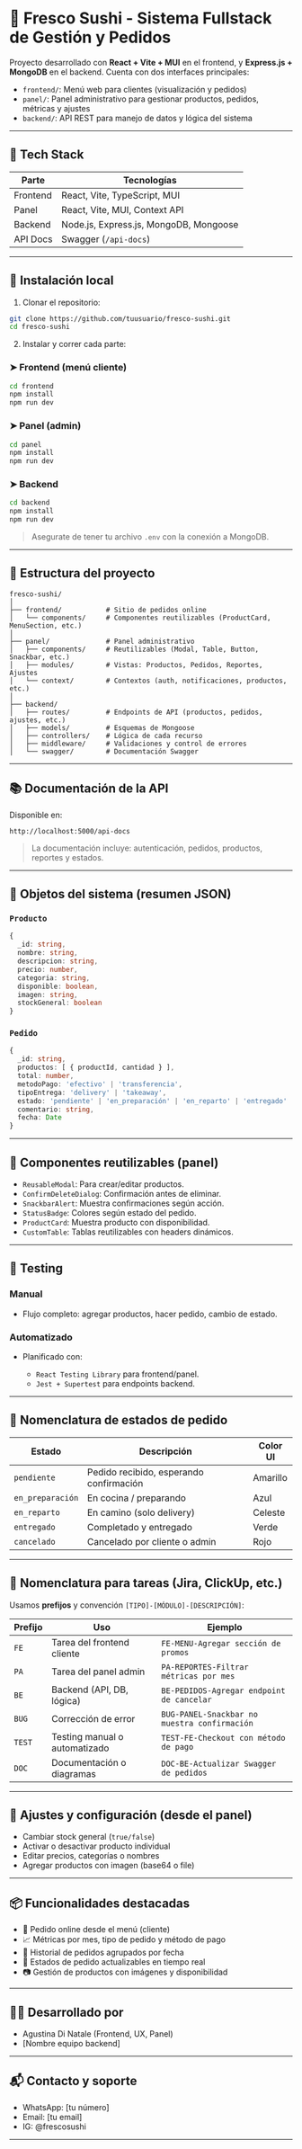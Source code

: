 # 🍣 Fresco Sushi - Sistema Fullstack de Gestión y Pedidos

Proyecto desarrollado con **React + Vite + MUI** en el frontend, y **Express.js + MongoDB** en el backend. Cuenta con dos interfaces principales:

- `frontend/`: Menú web para clientes (visualización y pedidos)
- `panel/`: Panel administrativo para gestionar productos, pedidos, métricas y ajustes
- `backend/`: API REST para manejo de datos y lógica del sistema

---

## 🧱 Tech Stack

| Parte      | Tecnologías                             |
|------------|------------------------------------------|
| Frontend   | React, Vite, TypeScript, MUI             |
| Panel      | React, Vite, MUI, Context API            |
| Backend    | Node.js, Express.js, MongoDB, Mongoose   |
| API Docs   | Swagger (`/api-docs`)                    |

---

## 🚀 Instalación local

1. Clonar el repositorio:

```bash
git clone https://github.com/tuusuario/fresco-sushi.git
cd fresco-sushi
````

2. Instalar y correr cada parte:

### ➤ Frontend (menú cliente)

```bash
cd frontend
npm install
npm run dev
```

### ➤ Panel (admin)

```bash
cd panel
npm install
npm run dev
```

### ➤ Backend

```bash
cd backend
npm install
npm run dev
```

> Asegurate de tener tu archivo `.env` con la conexión a MongoDB.

---

## 📂 Estructura del proyecto

```
fresco-sushi/
│
├── frontend/           # Sitio de pedidos online
│   └── components/     # Componentes reutilizables (ProductCard, MenuSection, etc.)
│
├── panel/              # Panel administrativo
│   ├── components/     # Reutilizables (Modal, Table, Button, Snackbar, etc.)
│   ├── modules/        # Vistas: Productos, Pedidos, Reportes, Ajustes
│   └── context/        # Contextos (auth, notificaciones, productos, etc.)
│
├── backend/
│   ├── routes/         # Endpoints de API (productos, pedidos, ajustes, etc.)
│   ├── models/         # Esquemas de Mongoose
│   ├── controllers/    # Lógica de cada recurso
│   ├── middleware/     # Validaciones y control de errores
│   └── swagger/        # Documentación Swagger
```

---

## 📚 Documentación de la API

Disponible en:

```
http://localhost:5000/api-docs
```

> La documentación incluye: autenticación, pedidos, productos, reportes y estados.

---

## 🧾 Objetos del sistema (resumen JSON)

### `Producto`

```ts
{
  _id: string,
  nombre: string,
  descripcion: string,
  precio: number,
  categoria: string,
  disponible: boolean,
  imagen: string,
  stockGeneral: boolean
}
```

### `Pedido`

```ts
{
  _id: string,
  productos: [ { productId, cantidad } ],
  total: number,
  metodoPago: 'efectivo' | 'transferencia',
  tipoEntrega: 'delivery' | 'takeaway',
  estado: 'pendiente' | 'en_preparación' | 'en_reparto' | 'entregado' | 'cancelado',
  comentario: string,
  fecha: Date
}
```

---

## 🎨 Componentes reutilizables (panel)

* `ReusableModal`: Para crear/editar productos.
* `ConfirmDeleteDialog`: Confirmación antes de eliminar.
* `SnackbarAlert`: Muestra confirmaciones según acción.
* `StatusBadge`: Colores según estado del pedido.
* `ProductCard`: Muestra producto con disponibilidad.
* `CustomTable`: Tablas reutilizables con headers dinámicos.

---

## 🧪 Testing

### Manual

* Flujo completo: agregar productos, hacer pedido, cambio de estado.

### Automatizado

* Planificado con:

  * `React Testing Library` para frontend/panel.
  * `Jest + Supertest` para endpoints backend.

---

## 🚦 Nomenclatura de estados de pedido

| Estado           | Descripción                             | Color UI |
| ---------------- | --------------------------------------- | -------- |
| `pendiente`      | Pedido recibido, esperando confirmación | Amarillo |
| `en_preparación` | En cocina / preparando                  | Azul     |
| `en_reparto`     | En camino (solo delivery)               | Celeste  |
| `entregado`      | Completado y entregado                  | Verde    |
| `cancelado`      | Cancelado por cliente o admin           | Rojo     |

---

## 🧩 Nomenclatura para tareas (Jira, ClickUp, etc.)

Usamos **prefijos** y convención `[TIPO]-[MÓDULO]-[DESCRIPCIÓN]`:

| Prefijo | Uso                           | Ejemplo                                      |
| ------- | ----------------------------- | -------------------------------------------- |
| `FE`    | Tarea del frontend cliente    | `FE-MENU-Agregar sección de promos`          |
| `PA`    | Tarea del panel admin         | `PA-REPORTES-Filtrar métricas por mes`       |
| `BE`    | Backend (API, DB, lógica)     | `BE-PEDIDOS-Agregar endpoint de cancelar`    |
| `BUG`   | Corrección de error           | `BUG-PANEL-Snackbar no muestra confirmación` |
| `TEST`  | Testing manual o automatizado | `TEST-FE-Checkout con método de pago`        |
| `DOC`   | Documentación o diagramas     | `DOC-BE-Actualizar Swagger de pedidos`       |

---

## 🧠 Ajustes y configuración (desde el panel)

* Cambiar stock general (`true/false`)
* Activar o desactivar producto individual
* Editar precios, categorías o nombres
* Agregar productos con imagen (base64 o file)

---

## 📦 Funcionalidades destacadas

* 🛒 Pedido online desde el menú (cliente)
* 📈 Métricas por mes, tipo de pedido y método de pago
* 🧾 Historial de pedidos agrupados por fecha
* 🔄 Estados de pedido actualizables en tiempo real
* 📷 Gestión de productos con imágenes y disponibilidad

---

## 🧑‍💻 Desarrollado por

* Agustina Di Natale (Frontend, UX, Panel)
* \[Nombre equipo backend]

---

## 📬 Contacto y soporte

* WhatsApp: \[tu número]
* Email: \[tu email]
* IG: @frescosushi

---
